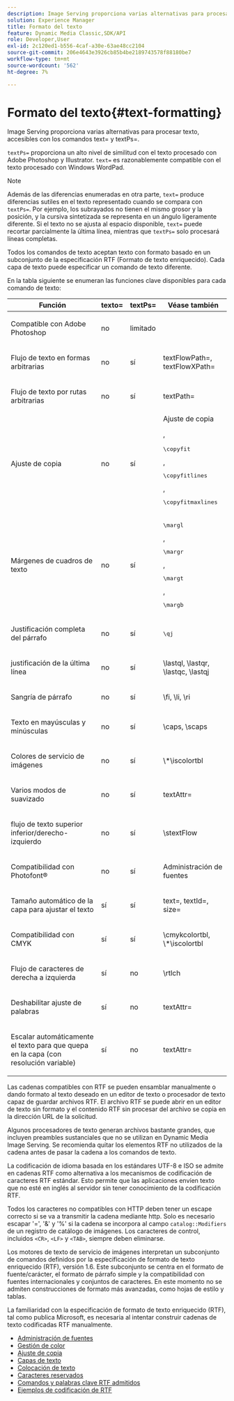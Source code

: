 ```yaml
---
description: Image Serving proporciona varias alternativas para procesar texto, accesibles con los comandos text= y textPs=.
solution: Experience Manager
title: Formato del texto
feature: Dynamic Media Classic,SDK/API
role: Developer,User
exl-id: 2c120ed1-b556-4caf-a30e-63ae48cc2104
source-git-commit: 206e4643e3926cb85b4be2189743578f88180be7
workflow-type: tm+mt
source-wordcount: '562'
ht-degree: 7%

---
```


# Formato del texto{#text-formatting}

Image Serving proporciona varias alternativas para procesar texto, accesibles con los comandos text= y textPs=.

`textPs=` proporciona un alto nivel de similitud con el texto procesado con Adobe Photoshop y Illustrator. `text=` es razonablemente compatible con el texto procesado con Windows WordPad.

>[!NOTE]
>
>Además de las diferencias enumeradas en otra parte, `text=` produce diferencias sutiles en el texto representado cuando se compara con `textPs=`. Por ejemplo, los subrayados no tienen el mismo grosor y la posición, y la cursiva sintetizada se representa en un ángulo ligeramente diferente. Si el texto no se ajusta al espacio disponible, `text=` puede recortar parcialmente la última línea, mientras que `textPs=` solo procesará líneas completas.

Todos los comandos de texto aceptan texto con formato basado en un subconjunto de la especificación RTF (Formato de texto enriquecido). Cada capa de texto puede especificar un comando de texto diferente.

En la tabla siguiente se enumeran las funciones clave disponibles para cada comando de texto:

<table id="table_9C41CBDA94C24805B538E5049B0137C6"> 
 <thead> 
  <tr> 
   <th class="entry"> <b> Función</b> </th> 
   <th class="entry"> <b> texto=</b> </th> 
   <th class="entry"> <b> textPs=</b> </th> 
   <th class="entry"> <b> Véase también</b> </th> 
  </tr> 
 </thead>
 <tbody> 
  <tr> 
   <td> <p> Compatible con Adobe Photoshop </p> </td> 
   <td> <p> no </p> </td> 
   <td> <p> limitado </p> </td> 
   <td> <p> </p> </td> 
  </tr> 
  <tr> 
   <td> <p>Flujo de texto en formas arbitrarias </p> </td> 
   <td> <p>no </p> </td> 
   <td> <p>sí </p> </td> 
   <td> <p>textFlowPath=, textFlowXPath= </p> </td> 
  </tr> 
  <tr> 
   <td> <p>Flujo de texto por rutas arbitrarias </p> </td> 
   <td> <p>no </p> </td> 
   <td> <p>sí </p> </td> 
   <td> <p>textPath= </p> </td> 
  </tr> 
  <tr> 
   <td> <p>Ajuste de copia </p> </td> 
   <td> <p>no </p> </td> 
   <td> <p>sí </p> </td> 
   <td> Ajuste de copia <p>, <pre>\copyfit</pre>, <pre>\copyfitlines</pre>, <pre>\copyfitmaxlines</pre> </p> </td> 
  </tr> 
  <tr> 
   <td> <p>Márgenes de cuadros de texto </p> </td> 
   <td> <p>no </p> </td> 
   <td> <p>sí </p> </td> 
   <td> <p><pre>\margl</pre>, <pre>\margr</pre>, <pre>\margt</pre>, <pre>\margb</pre> </p> </td> 
  </tr> 
  <tr> 
   <td> <p>Justificación completa del párrafo </p> </td> 
   <td> <p>no </p> </td> 
   <td> <p>sí </p> </td> 
   <td> <p><pre>\qj</pre> </p> </td> 
  </tr> 
  <tr> 
   <td> <p>justificación de la última línea </p> </td> 
   <td> <p>no </p> </td> 
   <td> <p>sí </p> </td> 
   <td> <p>\lastql, \lastqr, \lastqc, \lastqj </p> </td> 
  </tr> 
  <tr> 
   <td> <p>Sangría de párrafo </p> </td> 
   <td> <p>no </p> </td> 
   <td> <p>sí </p> </td> 
   <td> <p>\fi, \li, \ri </p> </td> 
  </tr> 
  <tr> 
   <td> <p>Texto en mayúsculas y minúsculas </p> </td> 
   <td> <p>no </p> </td> 
   <td> <p>sí </p> </td> 
   <td> <p>\caps, \scaps </p> </td> 
  </tr> 
  <tr> 
   <td> <p>Colores de servicio de imágenes </p> </td> 
   <td> <p>no </p> </td> 
   <td> <p>sí </p> </td> 
   <td> <p>\*\iscolortbl </p> </td> 
  </tr> 
  <tr> 
   <td> <p>Varios modos de suavizado </p> </td> 
   <td> <p>no </p> </td> 
   <td> <p>sí </p> </td> 
   <td> <p>textAttr= </p> </td> 
  </tr> 
  <tr> 
   <td> <p>flujo de texto superior inferior/derecho-izquierdo </p> </td> 
   <td> <p>no </p> </td> 
   <td> <p>sí </p> </td> 
   <td> <p>\stextFlow </p> </td> 
  </tr> 
  <tr> 
   <td> <p>Compatibilidad con Photofont® </p> </td> 
   <td> <p>no </p> </td> 
   <td> <p>sí </p> </td> 
   <td> Administración de fuentes </td> 
  </tr> 
  <tr> 
   <td> <p>Tamaño automático de la capa para ajustar el texto </p> </td> 
   <td> <p>sí </p> </td> 
   <td> <p>sí </p> </td> 
   <td> <p>text=, textId=, size= </p> </td> 
  </tr> 
  <tr> 
   <td> <p>Compatibilidad con CMYK </p> </td> 
   <td> <p>sí </p> </td> 
   <td> <p>sí </p> </td> 
   <td> <p>\cmykcolortbl, \*\iscolortbl </p> </td> 
  </tr> 
  <tr> 
   <td> <p>Flujo de caracteres de derecha a izquierda </p> </td> 
   <td> <p>sí </p> </td> 
   <td> <p>no </p> </td> 
   <td> <p>\rtlch </p> </td> 
  </tr> 
  <tr> 
   <td> <p>Deshabilitar ajuste de palabras </p> </td> 
   <td> <p>sí </p> </td> 
   <td> <p>no </p> </td> 
   <td> <p>textAttr= </p> </td> 
  </tr> 
  <tr> 
   <td> <p>Escalar automáticamente el texto para que quepa en la capa (con resolución variable) </p> </td> 
   <td> <p>sí </p> </td> 
   <td> <p>no </p> </td> 
   <td> <p>textAttr= </p> </td> 
  </tr> 
 </tbody> 
</table>

Las cadenas compatibles con RTF se pueden ensamblar manualmente o dando formato al texto deseado en un editor de texto o procesador de texto capaz de guardar archivos RTF. El archivo RTF se puede abrir en un editor de texto sin formato y el contenido RTF sin procesar del archivo se copia en la dirección URL de la solicitud.

Algunos procesadores de texto generan archivos bastante grandes, que incluyen preambles sustanciales que no se utilizan en Dynamic Media Image Serving. Se recomienda quitar los elementos RTF no utilizados de la cadena antes de pasar la cadena a los comandos de texto.

La codificación de idioma basada en los estándares UTF-8 e ISO se admite en cadenas RTF como alternativa a los mecanismos de codificación de caracteres RTF estándar. Esto permite que las aplicaciones envíen texto que no esté en inglés al servidor sin tener conocimiento de la codificación RTF.

Todos los caracteres no compatibles con HTTP deben tener un escape correcto si se va a transmitir la cadena mediante http. Solo es necesario escapar &#39;=&#39;, &#39;&amp;&#39; y &#39;%&#39; si la cadena se incorpora al campo `catalog::Modifiers` de un registro de catálogo de imágenes. Los caracteres de control, incluidos `<CR>`, `<LF>` y `<TAB>`, siempre deben eliminarse.

Los motores de texto de servicio de imágenes interpretan un subconjunto de comandos definidos por la especificación de formato de texto enriquecido (RTF), versión 1.6. Este subconjunto se centra en el formato de fuente/carácter, el formato de párrafo simple y la compatibilidad con fuentes internacionales y conjuntos de caracteres. En este momento no se admiten construcciones de formato más avanzadas, como hojas de estilo y tablas.

La familiaridad con la especificación de formato de texto enriquecido (RTF), tal como publica Microsoft, es necesaria al intentar construir cadenas de texto codificadas RTF manualmente.

* [Administración de fuentes](r-font-handling.md)
* [Gestión de color](r-color-handling.md)
* [Ajuste de copia](r-copy-fitting.md)
* [Capas de texto](r-text-layers.md)
* [Colocación de texto](r-text-positioning.md)
* [Caracteres reservados](r-reserved-characters.md)
* [Comandos y palabras clave RTF admitidos](c-supported-rtf-commands-and-keywords/c-supported-rtf-commands-and-keywords.md)
* [Ejemplos de codificación de RTF](r-rtf-encoding-examples.md)
